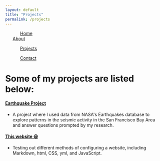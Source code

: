 ```yaml
---
layout: default
title: "Projects"
permalink: /projects
---
```


 <head>
    <title>Projects</title>
    <link rel="stylesheet" href="assets/css/style.css">
  </head>
  <body>
    <nav class = "navbar">
        <ul class="navlinks">
            <ul class="navitem"><a href ="index.html">Home</a></ul>
            <u1 class="navitem"><a href="about">About</a></u1>
            <ul class="navitem"><a class="current" href="projects">Projects</a></ul>
            <ul class="navitem"><a href="contact">Contact</a></ul>
        </ul>
    </nav>
  </body>


# Some of my projects are listed below:
#### [Earthquake Project]
* A project where I used data from NASA's Earthquakes database to explore patterns in the seismic activity in the San Francisco Bay Area
  and answer questions prompted by my research.

#### [This website 😃]
* Testing out different methods of configuring a website, including Markdown, html, CSS, yml, and JavaScript.

[Earthquake Project]: https://jzuckut.github.io/earthquake-project/
[This website 😃]: https://jzuckut.github.io
